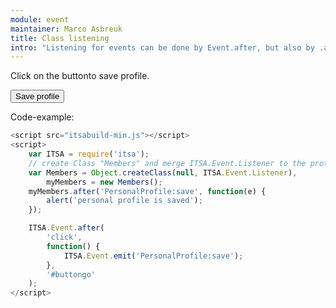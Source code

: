 ```yaml
---
module: event
maintainer: Marco Asbreuk
title: Class listening
intro: "Listening for events can be done by Event.after, but also by .after on an object or Class-instance. This example demonstrates the latter. You can add this functionality on the instance, by merging Event.Listener."
---
```

Click on the buttonto save profile.

<button id="buttongo" class="pure-button pure-button-primary pure-button-bordered">Save profile</button>

Code-example:

```js
<script src="itsabuild-min.js"></script>
<script>
    var ITSA = require('itsa');
    // create Class "Members" and merge ITSA.Event.Listener to the prototype:
    var Members = Object.createClass(null, ITSA.Event.Listener),
        myMembers = new Members();
    myMembers.after('PersonalProfile:save', function(e) {
        alert('personal profile is saved');
    });

    ITSA.Event.after(
        'click',
        function() {
            ITSA.Event.emit('PersonalProfile:save');
        },
        '#buttongo'
    );
</script>
```

<script src="../../dist/itsabuild-min.js"></script>
<script>
    var ITSA = require('itsa');
    // create Class "Members" and merge ITSA.Event.Listener to the prototype:
    var Members = Object.createClass(null, ITSA.Event.Listener),
        myMembers = new Members();
    myMembers.after('PersonalProfile:save', function(e) {
        alert('personal profile is saved');
    });

    ITSA.Event.after(
        'click',
        function() {
            ITSA.Event.emit('PersonalProfile:save');
        },
        '#buttongo'
    );
</script>
